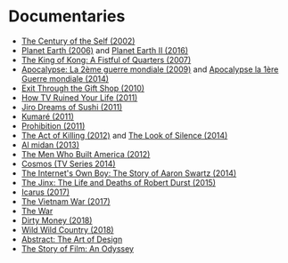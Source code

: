 # Documentaries

* [The Century of the Self \(2002\)](https://www.imdb.com/title/tt0432232/)
* [Planet Earth \(2006\)](https://www.imdb.com/title/tt0795176/) and [Planet Earth II \(2016\)](https://www.imdb.com/title/tt5491994/)
* [The King of Kong: A Fistful of Quarters \(2007\)](https://www.imdb.com/title/tt0923752/)
* [Apocalypse: La 2ème guerre mondiale \(2009\)](https://www.imdb.com/title/tt1508238/) and [Apocalypse la 1ère Guerre mondiale \(2014\)](https://www.imdb.com/title/tt3638584/)
* [Exit Through the Gift Shop \(2010\)](https://www.imdb.com/title/tt1587707/)
* [How TV Ruined Your Life \(2011\)](https://www.imdb.com/title/tt1827733/)
* [Jiro Dreams of Sushi \(2011\)](https://www.imdb.com/title/tt1772925/)
* [Kumaré \(2011\)](https://www.imdb.com/title/tt1865425/)
* [Prohibition \(2011\)](https://www.imdb.com/title/tt1950799/)
* [The Act of Killing \(2012\)](https://www.imdb.com/title/tt2375605/) and [The Look of Silence \(2014\)](https://www.imdb.com/title/tt3521134/)
* [Al midan \(2013\)](https://www.imdb.com/title/tt2486682/)
* [The Men Who Built America \(2012\)](https://www.imdb.com/title/tt2167393/)
* [Cosmos \(TV Series 2014\)](https://www.imdb.com/title/tt2395695/)
* [The Internet's Own Boy: The Story of Aaron Swartz \(2014\)](https://www.imdb.com/title/tt3268458/)
* [The Jinx: The Life and Deaths of Robert Durst \(2015\)](https://www.imdb.com/title/tt4299972/)
* [Icarus \(2017\)](https://www.imdb.com/title/tt6333060/)
* [The Vietnam War \(2017\)](https://www.imdb.com/title/tt1877514/)
* [The War](https://www.imdb.com/title/tt0996994/)
* [Dirty Money \(2018\)](https://www.imdb.com/title/tt7889220/)
* [Wild Wild Country \(2018\)](https://www.imdb.com/title/tt7768848/)
* [Abstract: The Art of Design](https://www.imdb.com/title/tt6333098/)
* [The Story of Film: An Odyssey](https://www.imdb.com/title/tt2044056/)

